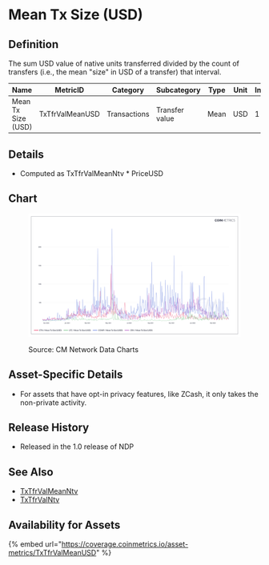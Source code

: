 # Mean Tx Size (USD)

## Definition

The sum USD value of native units transferred divided by the count of transfers (i.e., the mean "size" in USD of a transfer) that interval.

| Name               | MetricID        | Category     | Subcategory    | Type | Unit | Interval |
| ------------------ | --------------- | ------------ | -------------- | ---- | ---- | -------- |
| Mean Tx Size (USD) | TxTfrValMeanUSD | Transactions | Transfer value | Mean | USD  | 1 day    |

## Details

* Computed as TxTfrValMeanNtv \* PriceUSD

## Chart

<figure><img src="../../.gitbook/assets/Coin_Metrics_Network_Data_2022-09-15T17-57.png" alt=""><figcaption><p>Source: CM Network Data Charts</p></figcaption></figure>

## Asset-Specific Details

* For assets that have opt-in privacy features, like ZCash, it only takes the non-private activity.

## Release History

* Released in the 1.0 release of NDP

## See Also

* [TxTfrValMeanNtv](https://docs.coinmetrics.io/asset-metrics/transactions/txtfrvalmeanntv#definition)
* [TxTfrValNtv](https://docs.coinmetrics.io/asset-metrics/transactions/txtfrvalntv#details)

## Availability for Assets

{% embed url="https://coverage.coinmetrics.io/asset-metrics/TxTfrValMeanUSD" %}
